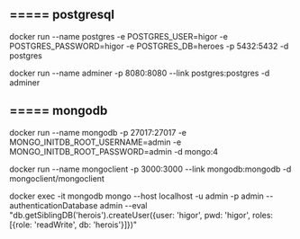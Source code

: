 ## ===== postgresql
docker run --name postgres -e POSTGRES_USER=higor -e POSTGRES_PASSWORD=higor -e POSTGRES_DB=heroes -p 5432:5432 -d postgres

docker run --name adminer -p 8080:8080 --link postgres:postgres -d adminer

## ===== mongodb
docker run --name mongodb -p 27017:27017 -e MONGO_INITDB_ROOT_USERNAME=admin -e MONGO_INITDB_ROOT_PASSWORD=admin -d mongo:4

docker run --name mongoclient -p 3000:3000 --link mongodb:mongodb -d mongoclient/mongoclient

docker exec -it mongodb mongo --host localhost -u admin -p admin --authenticationDatabase admin --eval "db.getSiblingDB('herois').createUser({user: 'higor', pwd: 'higor', roles: [{role: 'readWrite', db: 'herois'}]})"